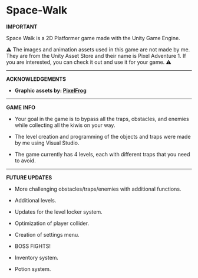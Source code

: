 # Space-Walk

**IMPORTANT**

Space Walk is a 2D Platformer game made with the Unity Game Engine.

⚠️ The images and animation assets used in this game are not made by me. They are from the Unity Asset Store and their name is Pixel Adventure 1. If you are interested, you can check it out and use it for your game. ⚠️

---------------------------------------

**ACKNOWLEDGEMENTS**

- **Graphic assets by: [PixelFrog](https://pixelfrog-assets.itch.io/)**
 
---------------------------------------

**GAME INFO**

- Your goal in the game is to bypass all the traps, obstacles, and enemies while collecting all the kiwis on your way.
 
- The level creation and programming of the objects and traps were made by me using Visual Studio.
 
- The game currently has 4 levels, each with different traps that you need to avoid.

--------------------------------------

**FUTURE UPDATES**

- More challenging obstacles/traps/enemies with additional functions.
 
- Additional levels.
 
- Updates for the level locker system.
 
- Optimization of player collider.
 
- Creation of settings menu.
 
- BOSS FIGHTS!
 
- Inventory system.
 
- Potion system.
